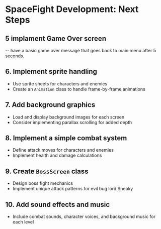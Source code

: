 # SpaceFight Development: Next Steps

## 5 implament Game Over screen

-- have a basic game over message that goes back to main menu after 5 seconds.


## 6. Implement sprite handling

- Use sprite sheets for characters and enemies
- Create an `Animation` class to handle frame-by-frame animations

## 7. Add background graphics

- Load and display background images for each screen
- Consider implementing parallax scrolling for added depth

## 8. Implement a simple combat system

- Define attack moves for characters and enemies
- Implement health and damage calculations

## 9. Create `BossScreen` class

- Design boss fight mechanics
- Implement unique attack patterns for evil bug lord Sneaky

## 10. Add sound effects and music

- Include combat sounds, character voices, and background music for each level

